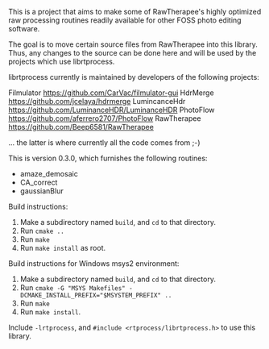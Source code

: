 This is a project that aims to make some of RawTherapee's highly optimized raw processing routines readily available for other FOSS photo editing software.

The goal is to move certain source files from RawTherapee into this library.
Thus, any changes to the source can be done here and will be used by the projects which use librtprocess.

librtprocess currently is maintained by developers of the following projects:

Filmulator https://github.com/CarVac/filmulator-gui
HdrMerge https://github.com/jcelaya/hdrmerge
LumincanceHdr https://github.com/LuminanceHDR/LuminanceHDR
PhotoFlow https://github.com/aferrero2707/PhotoFlow
RawTherapee https://github.com/Beep6581/RawTherapee

... the latter is where currently all the code comes from ;-)

This is version 0.3.0, which furnishes the following routines:

* amaze_demosaic
* CA_correct
* gaussianBlur

Build instructions:

1. Make a subdirectory named `build`, and `cd` to that directory.
2. Run `cmake ..`
3. Run `make`
4. Run `make install` as root.

Build instructions for Windows msys2 environment:

1. Make a subdirectory named `build`, and `cd` to that directory.
2. Run `cmake -G "MSYS Makefiles" -DCMAKE_INSTALL_PREFIX="$MSYSTEM_PREFIX" ..`
3. Run `make`
4. Run `make install`.


Include `-lrtprocess`, and `#include <rtprocess/librtprocess.h>` to use this library.
